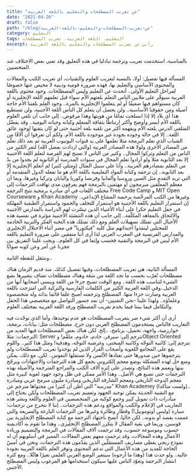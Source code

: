 ```yaml
---
title: "عن تعريب المصطلحات والتعليم باللغة العربية"
date: "2021-04-26"
draft: false
path: "/blog/عن-تعريب-المصطلحات-والتعليم-باللغة-العربية"
category: التعليم
tags: التعليم، اللغة العربية، تعريب المصطلحات
excerpt: رأيي عن تعريب المصطلحات والتعليم باللغة العربية
---
```


بالمناسبة، استخدمت تعريب وترجمة تبادليا في هذه التعليق وقد تعني بعض الاختلاف عند المتخصيين.

 المسألة فيها تفصيل:  أولا، بالنسبة لتعريب العلوم والتقنيات، أي تعريب الكتب والمقالات والمحتوى الأساسي والتعليم بها، فهذه ضرورة قومية ودينية لا محيص عنها خصوصًا لمراحل التعليم الأولى.. أتحدث عن التعليم وليس المصطلحات. وجود محتوى باللغة العربية سيوفّر على ملايين الناس التعلم بلغتهم الأم سواء قبل تعلمهم اللغة الإنجليزية أو كان مستواهم فيها ضعيفًا أو لم يتعلموا الإنجليزية بالمرة.. وجود العلم بلغتنا الأم حاجة أصيلة ومن حقوقنا الأساسية.. ولن يحصل أن يتعلم كل الناس اللغة الأجنبية، ولن تستطيع هذا أي بلاد إلا إذا انسلخت تمامًا من هويتها وهذا مرفوض.. إلى جانب أن تلقي العلوم باللغة الأم أيسر وأوضح وأكثر ارتباطًا بثقافة المتعلم وكيانه وحياته اليومية.. وقد يفضّل المتلقي الدرس بلغته الأم ويفهمه أكثر من تلقيه بلغة أجنبية حتى لو كان يتقنها لوجود عائق اللغة.. إلا في حالة وجوده بجودة غير موجودة باللغة الأم. ولكم أن تعرفوا أن آلافًا من الشباب الذي تعلم البرمجة مثلا تعلمها على يد قنوات اليوتيوب العربية ثم بعد ذلك تعلّم من المصادر الأخرى ولولا هذه المصادر العربية (والتي ازدادت بفضل الله) لنفر الكثير من الناس من التعلم وتركوا المجال.. وكثير من الناس لا تسنح لهم الفرصة لتعلم اللغة الأجنبية إلا بعد الثانوية مثلا ولو أرادوا تعلم المجال في سنوات المدرسة أو الثانوية لم يجدوا من بدّ من التعلم بمصادرهم العربية.. وأنا على سبيل المثال (ومثلي كثير) لم أتعلم الإنجليزية إلا بعد الثانوية..
إن ترجمة وكتابة المواد التعليمية باللغة الأم هو ما تفعله الدول المتقدمة أو التي تريد التقدم مثل الصين وروسيا وألمانيا وفرنسا وكوريا واليابان وتركيا وغيرها، وبما أن معظم المعلّقين مبرمجون أو مهتمين بالبرمجة فهم يعرفون مدى تهافت الترجمات إلى مختلف اللغات في أي مبادرة برمجية تتيح الترجمة Free Code Camp و MIT Open Courseware و Khan Academy وغيرها من الكتب المرخّصة برخصة المشاع الإبداعي..
إن استمرار التعليم باللغة الأجنبية هو استمرار للتخلف والجمود واستمرار الطبقية المهلكة في جعل التعليم حكرا على أبناء الأغنياء الذين تيسّرت لهم الدراسة بالمدارس الأجنبية والالتحاق بالمعاهد المكلّفة.. إلى جانب أن هذه التنشئة الأجنبية مؤثرة في نفسية هذه الأجيال التي تمتلك تسهيلات العلم ومع ذلك تمتلك هذه النخبة الفكر والتربية الخادمة للمحتلين لينفذوا أجنداتهم مثل كلية "فيكتوريا" في مصر أثناء الاحتلال الإنجليزي والمدارس الفرنسية في المغرب العربي
 لذا أرى أننا متفقين على  ضرورة التعليم باللغة الأم ليس في البرمجة والتقنية فحسب وإنما في كل العلوم.. ويجب علينا التفريق بين عجزنا عن أمر وعن كونه صوابًا

وننتقل للنقطة الثانية..

المسألة الثانية، هي تعريب المصطلحات، وفيها تفصيل كذلك. منذ قديم الزمان هناك مصطلحات تُعرّب بحسب ما تجد اللغة من سَعَة وهناك مصطلحات تضاف بتغييرها بضع الشيء لتناسب هذه اللغة.. ومع الوقت تصبح جزءا من اللغة وينسى أصحابها أنها من الدخيل..وفي اللغة العربية الكثير من الكلمات الفارسية والتركية التي امتزجت باللغة العربية وصارت جزءا منها. المصطلح وترجمته أصبح علما قائما بذاته وله متخصصوه وعلماؤه.. ولهذا علينا -نحن التقنيين- أن نمد جسور التواصل مع متخصصي هذا الحقل والتكامل فيما بيننا فيما يخدم تعريب المصطلح ورفد اللغة العربية بمختلف العلوم.

أرى أن أكثر شيء ضر بتعريب المصطلحات هو عدم توحيدها، وأما الذي توحّدت فيه التعاريب فالناس يستخدمون المصطلح العربي دون حرج. مصطلحات مثل: بيانات، برمجة، خوارزمية، واجهة، تحميل، برنامج، ..إلخ.
لكن هناك بعض المصطلحات فيها العديد من الترجمات: مثلا: Server تترجم إلى: سيرفر، خادم، خادوم، ملقّم! وObject Oriented  تترجم إلى: كائنية التوجّه وكائنية المنحنى، وغرضية التوجّه، وهدفية!  ومثل هذا كثير.. واللوم يقع على المجامع اللغوية وأصحاب القرار الذين لم يوحدوا تعريب المصطلحات ولم يترجموها حين صدورها حتى تعتادها الألسن ولا تستقلها النفوس.. لكن، مع ذلك، يمكن وضع حل لهذه المشكلة بوضع معجم إلكتروني يجمع كل هذه الترجمات والاجتهادات ويرجّح بينها ويعمم هذه النتائج، وتصدر على إثره آلاف الكتب والمراجع المترجمة والأصيلة بهذه الترجمات حتى تصبع هي الأصل.. وهذا الأمر ممكن في ظل وجود جهود لغوية كبيرة مثل معجم الدوحة التاريخي ومعجم الشارقة التاريخي ومبادرة مليون مبرمج عربي ومبادرة "مدرسة" التي أظن أن كثيرا من محتواها مترجم عن Khan Academey (ولست متأكدا).. مع التقنية الحديثة يمكن توحيد الجهود وتعميم تعريب المصطلحات ولكن يحتاج إلى مبادرات ذات تمويل كبير وجمع كوكبة من المتخصصين في العلوم واللغة ونشر هذه التعاريب في الإعلام والكتب والمواقع ودعم هذه الترجمات.. إننا لا نتحرج من ترجمات: سيارة (وليس أوتوموبيل!) وقطار وطائرة وغيرها من الترجمات البارعة والسريعة والتي عممت بقصد أو بدونه..
لكن حاليا، أنصح باجتهاد الترجمة مع كتابة المصطلح الإنجليزية بين قوسين، وربما في بقية المقال لا يتكرر المصطلح الإنجليزي.. وهذا ما تقوم به أكاديمية حسوب وموسوعة حسوب، وقد ترجمت آلاف المقالات في البرمجة والتصميم وريادة الأعمال وهذه المجالات، وقد ترجمت معهم بعض المقالات. المميز في أسلوبهم أن له نموذج ربحي يغطي مصاريف المستقلّين الذين يقدّمون هذه الترجمات، ونحن في أمسّ الحاجة للعديد من هذه الأعمال التي تدعم المحتوى وتوفر العلم باللغة العربية بجودة عالية.. ولو حدث هذا (وهذا ما أرجوه) سيتغير الوضع العربي العلمي تغيرًا هائًلا..
 ومع كثرة انتشار الترجمة وتعوّد الناس عليها سيكون استخدامها هو المرغوب وليس المصطلح الأجنبي.